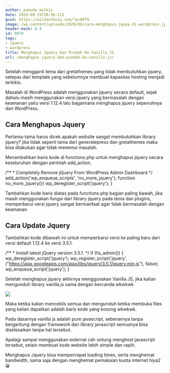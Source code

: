 ```yaml
---
author: pemuda malkis
date: 2020-09-15T20:56:11Z
guid: https://wildanfauzy.com/?p=8079
image: /wp-content/uploads/2020/09/cara-menghapus-jquey-di-wordpress.jpg
header-mask: 0.4
id: 8079
tags:
- jquery
- wordpress
title: Menghapus Jquery Dan Pindah Ke Vanilla JS
url: /menghapus-jquery-dan-pindah-ke-vanilla-js/
---
```


Setelah mengganti tema dari gretathemes yang tidak membutuhkan jquery, selepas dari template yang sebelumnya membuat kapasitas hosting menjadi terkikis.

Masalah di WordPress adalah menggunakan jquery secara default, sejak dahulu masih menggunakan versi jquery yang bermasalah dengan keamanan yaitu versi 1.12.4 lalu bagaimana menghapus jquery sepenuhnya dari WordPress.

## Cara Menghapus Jquery 

Pertama-tama harus dicek apakah website sangat membutuhkan library jquery? jika tidak seperti tama dari generatepress dan gretathemes maka bisa dilakukan agar tidak menemui masalah.

Menambahkan baris kode di functions.php untuk menghapus jquery secara keseluruhan dengan perintah add_action.

/** * Completely Remove jQuery From WordPress Admin Dashboard */
add_action('wp_enqueue_scripts', 'no_more_jquery');
function no_more_jquery(){
    wp_deregister_script('jquery');
}

Tambahkan kode baris diatas pada functions.php bagian paling bawah, jika masih menggunakan fungsi dari library jquery pada tema dan plugins, memperbarui versi jquery sangat bermanfaat agar tidak bermasalah dengan keamanan.

## Cara Update Jquery 

Tambahkan kode dibawah ini untuk memperbarui versi ke paling baru dari versi default 1.12.4 ke versi 3.5.1.

/** * Install latest jQuery version 3.5.1. */
if (!is_admin()) {
	wp_deregister_script('jquery');
	wp_register_script('jquery', ("https://ajax.googleapis.com/ajax/libs/jquery/3.5.1/jquery.min.js"), false);
	wp_enqueue_script('jquery');
}

Setelah menghapus jquery akhirnya menggunakan Vanilla JS, jika kalian mengunduh library vanilla js sama dengan bercanda wkwkwk

![](/wp-content/uploads/2020/09/20200915_204752.jpg)

Maka ketika kalian menceklis semua dan mengunduh ketika membuka files yang kalian dapatkan adalah baris kode yang kosong wkwkwk.

Pada dasarnya vanilla js adalah pure javascript, sebenarnya tanpa bergantung dengan framework dan library javascript semuanya bisa diselesaikan tanpa hal tersebut.

Apalagi sampai menggunakan external cdn untung menghost javascript tersebut, selain membuat kode website lebih simple dan rapih.

Menghapus Jquery bisa mempercepat loading times, serta menghemat bandwidth, sama saja dengan menghemat pemakaian kuota internet hiya2 😀